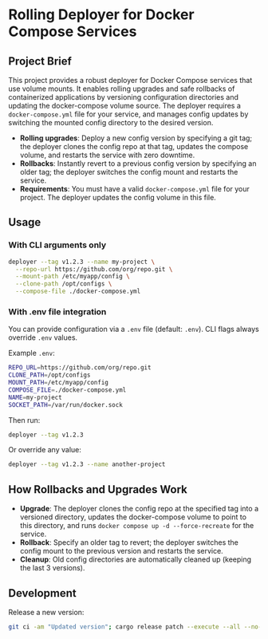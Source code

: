 # Rolling Deployer for Docker Compose Services

## Project Brief

This project provides a robust deployer for Docker Compose services that use volume mounts. It enables rolling upgrades and safe rollbacks of containerized applications by versioning configuration directories and updating the docker-compose volume source. The deployer requires a `docker-compose.yml` file for your service, and manages config updates by switching the mounted config directory to the desired version.

- **Rolling upgrades**: Deploy a new config version by specifying a git tag; the deployer clones the config repo at that tag, updates the compose volume, and restarts the service with zero downtime.
- **Rollbacks**: Instantly revert to a previous config version by specifying an older tag; the deployer switches the config mount and restarts the service.
- **Requirements**: You must have a valid `docker-compose.yml` file for your project. The deployer updates the config volume in this file.

## Usage

### With CLI arguments only

```bash
deployer --tag v1.2.3 --name my-project \
  --repo-url https://github.com/org/repo.git \
  --mount-path /etc/myapp/config \
  --clone-path /opt/configs \
  --compose-file ./docker-compose.yml
```

### With .env file integration

You can provide configuration via a `.env` file (default: `.env`). CLI flags always override `.env` values.

Example `.env`:
```bash
REPO_URL=https://github.com/org/repo.git
CLONE_PATH=/opt/configs
MOUNT_PATH=/etc/myapp/config
COMPOSE_FILE=./docker-compose.yml
NAME=my-project
SOCKET_PATH=/var/run/docker.sock
```

Then run:
```bash
deployer --tag v1.2.3
```

Or override any value:
```bash
deployer --tag v1.2.3 --name another-project
```

## How Rollbacks and Upgrades Work

- **Upgrade**: The deployer clones the config repo at the specified tag into a versioned directory, updates the docker-compose volume to point to this directory, and runs `docker compose up -d --force-recreate` for the service.
- **Rollback**: Specify an older tag to revert; the deployer switches the config mount to the previous version and restarts the service.
- **Cleanup**: Old config directories are automatically cleaned up (keeping the last 3 versions).

## Development

Release a new version:

```bash
git ci -am "Updated version"; cargo release patch --execute --all --no-confirm; git push origin HEAD; git push --tags
```

